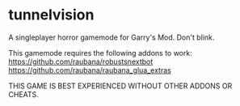 # tunnelvision
A singleplayer horror gamemode for Garry's Mod. Don't blink.

This gamemode requires the following addons to work:
https://github.com/raubana/robustsnextbot
https://github.com/raubana/raubana_glua_extras

THIS GAME IS BEST EXPERIENCED WITHOUT OTHER ADDONS OR CHEATS.